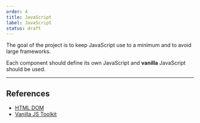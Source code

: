```yaml
---
order: 4
title: JavaScript
label: JavaScript
status: draft
---
```


The goal of the project is to keep JavaScript use to a minimum and to avoid large frameworks.

Each component should define its own JavaScript and **vanilla** JavaScript should be used.

---

## References

* [HTML DOM](https://htmldom.dev)
* [Vanilla JS Toolkit](https://vanillajstoolkit.com/reference/)
